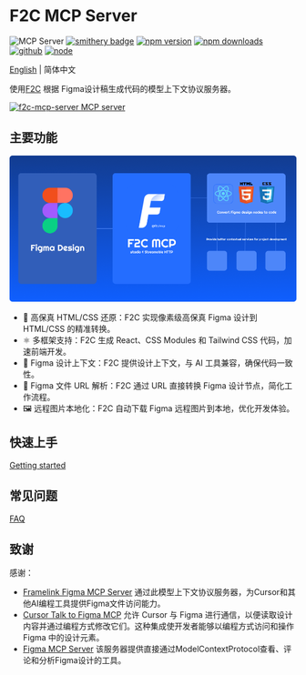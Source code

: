 # F2C MCP Server 
![](https://badge.mcpx.dev?type=server 'MCP Server')
[![smithery badge](https://smithery.ai/badge/@f2c-ai/f2c-mcp)](https://smithery.ai/server/@f2c-ai/f2c-mcp)
[![npm version][npm-version-src]][npm-version-href]
[![npm downloads][npm-downloads-src]][npm-downloads-href]
[![github][github-src]][github-href]
[![node][node-src]][node-href]

[npm-version-src]: https://img.shields.io/npm/v/@f2c/mcp?style=flat&colorA=18181B&colorB=F0DB4F
[npm-version-href]: https://npmjs.com/package/@f2c/mcp
[npm-downloads-src]: https://img.shields.io/npm/dm/@f2c/mcp?style=flat&colorA=18181B&colorB=F0DB4F
[npm-downloads-href]: https://npmjs.com/package/@f2c/mcp
[github-src]: https://img.shields.io/badge/github-@f2c/mcp-blue?style=flat&colorA=18181B&colorB=F0DB4F
[github-href]: https://github.com/f2c-ai/f2c-mcp
[node-src]: https://img.shields.io/node/v/@f2c/mcp?style=flat&colorA=18181B&colorB=F0DB4F
[node-href]: https://nodejs.org/en/about/previous-releases

[English](./README.md) | 简体中文   

使用[F2C](https://f2c.yy.com/) 根据 Figma设计稿生成代码的模型上下文协议服务器。

<a href="https://glama.ai/mcp/servers/@f2c-ai/f2c-mcp">
  <img width="380" height="200" src="https://glama.ai/mcp/servers/@f2c-ai/f2c-mcp/badge" alt="f2c-mcp-server MCP server" />
</a>


## 主要功能
<img alt="f2c" src="https://raw.githubusercontent.com/f2c-ai/f2c-mcp/main/docs/bannerv3.png" /> 

- 🎨 高保真 HTML/CSS 还原：F2C 实现像素级高保真 Figma 设计到 HTML/CSS 的精准转换。
- ⚛️ 多框架支持：F2C 生成 React、CSS Modules 和 Tailwind CSS 代码，加速前端开发。
- 🧠 Figma 设计上下文：F2C 提供设计上下文，与 AI 工具兼容，确保代码一致性。
- 🔗 Figma 文件 URL 解析：F2C 通过 URL 直接转换 Figma 设计节点，简化工作流程。
- 🖼️ 远程图片本地化：F2C 自动下载 Figma 远程图片到本地，优化开发体验。

## 快速上手
[Getting started](docs/zh/GettingStarted.md)

## 常见问题
[FAQ](docs/zh/FAQ.md)

## 致谢

感谢：

+ [Framelink Figma MCP Server](https://github.com/GLips/Figma-Context-MCP) 通过此模型上下文协议服务器，为Cursor和其他AI编程工具提供Figma文件访问能力。  
+ [Cursor Talk to Figma MCP](https://github.com/sonnylazuardi/cursor-talk-to-figma-mcp) 允许 Cursor 与 Figma 进行通信，以便读取设计内容并通过编程方式修改它们。这种集成使开发者能够以编程方式访问和操作 Figma 中的设计元素。
+ [Figma MCP Server](https://github.com/MatthewDailey/figma-mcp) 该服务器提供直接通过ModelContextProtocol查看、评论和分析Figma设计的工具。

